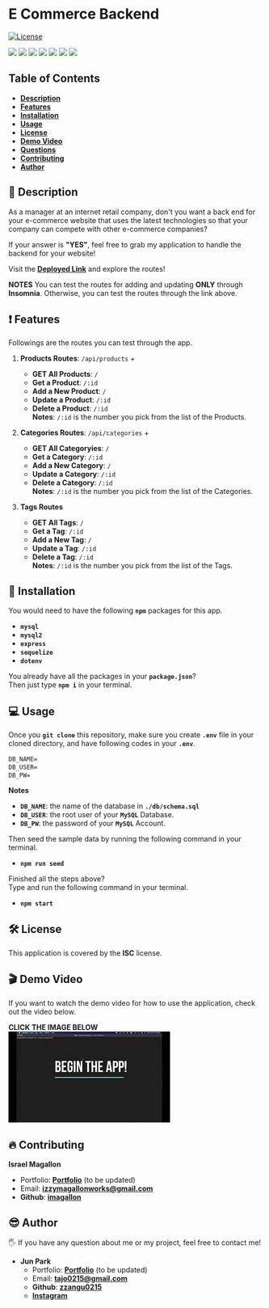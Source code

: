 # E Commerce Backend

[![License](https://img.shields.io/badge/License-ISC-blue.svg)](https://opensource.org/licenses/IPL-1.0)

<p>
    <img src="https://img.shields.io/badge/Javascript-yellow" />
    <img src="https://img.shields.io/badge/mySQL-blue"  />
    <img src="https://img.shields.io/badge/Heroku-purple" />
    <img src="https://img.shields.io/badge/-node.js-green" />
    <img src="https://img.shields.io/badge/-json-orange" />
    <img src="https://img.shields.io/badge/-express-red" />
    <img src="https://img.shields.io/badge/-sequelize-brown" />
</p>

## Table of Contents

- [**Description**](#-description)
- [**Features**](#-features)
- [**Installation**](#-installation)
- [**Usage**](#-usage)
- [**License**](#-license)
- [**Demo Video**](#-demo-video)
- [**Questions**](#-questions)
- [**Contributing**](#-contributing)
- [**Author**](#-author)

## 📑 Description

As a manager at an internet retail company, don't you want a back end for your e-commerce website that uses the latest technologies so that your company can compete with other e-commerce companies?

If your answer is **"YES"**, feel free to grab my application to handle the backend for your website!

Visit the [**Deployed Link**](https://ecommerce-sjp.herokuapp.com/) and explore the routes!

**NOTES** You can test the routes for adding and updating **ONLY** through **Insomnia**. Otherwise, you can test the routes through the link above.

## ❗ Features

Followings are the routes you can test through the app.

1. **Products Routes**: `/api/products` +

   - **GET All Products**: `/`
   - **Get a Product**: `/:id`
   - **Add a New Product**: `/`
   - **Update a Product**: `/:id`
   - **Delete a Product**: `/:id`  
     **Notes**: `/:id` is the number you pick from the list of the Products.

2. **Categories Routes**: `/api/categories` +

   - **GET All Categoryies**: `/`
   - **Get a Category**: `/:id`
   - **Add a New Category**: `/`
   - **Update a Category**: `/:id`
   - **Delete a Category**: `/:id`  
     **Notes**: `/:id` is the number you pick from the list of the Categories.

3. **Tags Routes**
   - **GET All Tags**: `/`
   - **Get a Tag**: `/:id`
   - **Add a New Tag**: `/`
   - **Update a Tag**: `/:id`
   - **Delete a Tag**: `/:id`  
     **Notes**: `/:id` is the number you pick from the list of the Tags.

## 💾 Installation

You would need to have the following **`npm`** packages for this app.

- **`mysql`**
- **`mysql2`**
- **`express`**
- **`sequelize`**
- **`dotenv`**

You already have all the packages in your **`package.json`**?  
Then just type **`npm i`** in your terminal.

## 💻 Usage

Once you **`git clone`** this repository, make sure you create **`.env`** file in your cloned directory, and have following codes in your **`.env`**.

```
DB_NAME=
DB_USER=
DB_PW=
```

**Notes**

- **`DB_NAME`**: the name of the database in **`./db/schema.sql`**
- **`DB_USER`**: the root user of your **`MySQL`** Database.
- **`DB_PW`**: the password of your **`MySQL`** Account.

Then seed the sample data by running the following command in your terminal.

- **`npm run seed`**

Finished all the steps above?  
Type and run the following command in your terminal.

- **`npm start`**

## 🛠 License

This application is covered by the **ISC** license.

## 🎬 Demo Video

If you want to watch the demo video for how to use the application, check out the video below.

**CLICK THE IMAGE BELOW**  
[![Image Caption](images/video-thumbnail.jpg)](https://youtu.be/llRNwGFM0T8)

## 🔥 Contributing

**Israel Magallon**

- Portfolio: [**Portfolio**](https://imagallon.github.io/portfolio1.1/) (to be updated)
- Email: **izzymagallonworks@gmail.com**
- **Github**: [**imagallon**](https://github.com/imagallon)

## 😎 Author

🖐 If you have any question about me or my project, feel free to contact me!

- **Jun Park**
  - Portfolio: [**Portfolio**](https://zzangu0215.github.io/portfolio/) (to be updated)
  - Email: **tajo0215@gmail.com**
  - **Github**: [**zzangu0215**](https://github.com/zzangu0215)
  - [**Instagram**](https://www.instagram.com/o0ojunny/)
